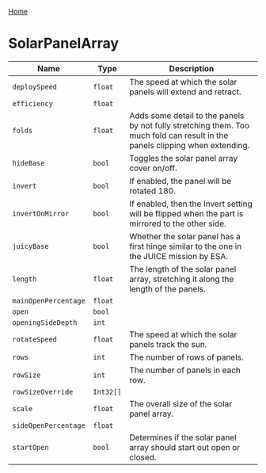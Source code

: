 [Home](https://wnp78.github.io/JunoXml/)

# SolarPanelArray


|Name|Type|Description|
|--|--|--|
|`deploySpeed`|`float`|The speed at which the solar panels will extend and retract.|
|`efficiency`|`float`||
|`folds`|`float`|Adds some detail to the panels by not fully stretching them. Too much fold can result in the panels clipping when extending.|
|`hideBase`|`bool`|Toggles the solar panel array cover on/off.|
|`invert`|`bool`|If enabled, the panel will be rotated 180.|
|`invertOnMirror`|`bool`|If enabled, then the Invert setting will be flipped when the part is mirrored to the other side.|
|`juicyBase`|`bool`|Whether the solar panel has a first hinge similar to the one in the JUICE mission by ESA.|
|`length`|`float`|The length of the solar panel array, stretching it along the length of the panels.|
|`mainOpenPercentage`|`float`||
|`open`|`bool`||
|`openingSideDepth`|`int`||
|`rotateSpeed`|`float`|The speed at which the solar panels track the sun.|
|`rows`|`int`|The number of rows of panels.|
|`rowSize`|`int`|The number of panels in each row.|
|`rowSizeOverride`|`Int32[]`||
|`scale`|`float`|The overall size of the solar panel array.|
|`sideOpenPercentage`|`float`||
|`startOpen`|`bool`|Determines if the solar panel array should start out open or closed.|


